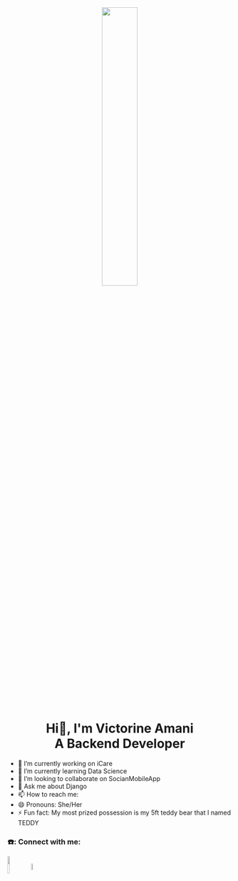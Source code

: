 <div id="header" align="center">
  <img src="https://bit.ly/3ZtsqWx" width="40%", height="40%"/>
</div>
<h1 id="heading"  align="center">
  Hi👋, I'm Victorine Amani<br>
  A Backend Developer
</h1>

- 🔭 I’m currently working on iCare
- 🌱 I’m currently learning Data Science
- 👯 I’m looking to collaborate on SocianMobileApp
- 💬 Ask me about Django
- 📫 How to reach me: 
- 😄 Pronouns: She/Her
- ⚡ Fun fact: My most prized possession is my 5ft teddy bear that I named TEDDY

### ☎️: Connect with me:
<div align="left">
<a href="https://www.linkedin.com/in/victorine-nyagwala-a59080215/">
    <img src="https://bit.ly/48x5FVV" width="10%", height="10%" align="left"/>
  </a><br>
  <a href="victorinenyagwala@gmail.com">
    <img src="https://bit.ly/3t0mOXy" width="6%", height="6%"/>
  </a>
  </div>

